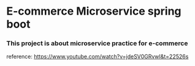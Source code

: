 # E-commerce Microservice spring boot

### This project is about microservice practice for e-commerce

reference: https://www.youtube.com/watch?v=jdeSV0GRvwI&t=22526s
